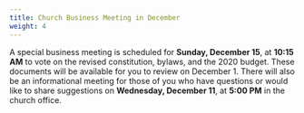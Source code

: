 ```yaml
---
title: Church Business Meeting in December
weight: 4
---
```


A special business meeting is scheduled for **Sunday, December 15**, at **10:15 AM** to vote on the revised constitution, bylaws, and the 2020 budget. These documents will be available for you to review on December 1. There will also be an informational meeting for those of you who have questions or would like to share suggestions on **Wednesday, December 11**, at **5:00 PM** in the church office.